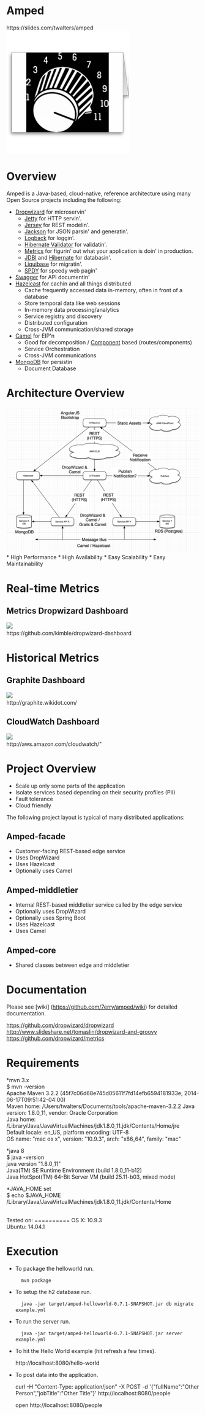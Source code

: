 <h1>Amped</h1>
https://slides.com/twalters/amped

<img src="https://raw.githubusercontent.com/7erry/amped/master/master/docs/images/amped-logo.jpg" height="320" width="320"/>

 
Overview
========
Amped is a Java-based, cloud-native, reference architecture using many Open Source projects including the following:

* [Dropwizard](http://dropwizard.readthedocs.org/en/latest/getting-started.html) for microservin'
  * [Jetty](http://www.eclipse.org/jetty/) for HTTP servin'.
  * [Jersey](http://jersey.java.net/) for REST modelin'.
  * [Jackson](http://jackson.codehaus.org) for JSON parsin' and generatin'.
  * [Logback](http://logback.qos.ch/) for loggin'.
  * [Hibernate Validator](http://www.hibernate.org/subprojects/validator.html) for validatin'.
  * [Metrics](http://metrics.codahale.com) for figurin' out what your application is doin' in production.
  * [JDBI](http://www.jdbi.org) and [Hibernate](http://www.hibernate.org/) for databasin'.
  * [Liquibase](http://www.liquibase.org/) for migratin'.
  * [SPDY](http://www.chromium.org/spdy) for speedy web pagin'
* [Swagger](https://github.com/wordnik/swagger-core/wiki/JavaDropwizard-Quickstart) for API documentin'
* [Hazelcast](http://www.hazelcast.com) for cachin and all things distributed
  * Cache frequently accessed data in-memory, often in front of a database
  * Store temporal data like web sessions
  * In-memory data processing/analytics
  * Service registry and discovery
  * Distributed configuration
  * Cross-JVM communication/shared storage
* [Camel](http://camel.apache.org) for EIP'n
  * Good for decomposition / [Component](http://camel.apache.org/components.html) based (routes/components)
  * Service Orchestration
  * Cross-JVM communications
* [MongoDB](http://www.mongodb.org/) for persistin
  * Document Database

Architecture Overview
=====================
<img src="https://raw.githubusercontent.com/7erry/amped/master/master/docs/images/architecture.png">
<br/>
  * High Performance
  * High Availability
  * Easy Scalability
  * Easy Maintainability 

Real-time Metrics
=================================
Metrics Dropwizard Dashboard
-----------------
<img src="https://raw.github.com/7erry/amped/master/docs/images/amped-hystrix-dashboard.jpg">
<br/>
https://github.com/kimble/dropwizard-dashboard

Historical Metrics
=================================
Graphite Dashboard
------------------
<img src="https://raw.github.com/7erry/amped/master/docs/images/amped-graphite-dashboard.jpg">
<br/>
http://graphite.wikidot.com/

CloudWatch Dashboard
--------------------
<img src="https://raw.github.com/7erry/amped/master/docs/images/amped-cloudwatch-dashboard.jpg">
<br/>
http://aws.amazon.com/cloudwatch/"

Project Overview
================
* Scale up only some parts of the application
* Isolate services based depending on their security profiles (PII)
* Fault tolerance
* Cloud friendly

The following project layout is typical of many distributed applications: 

Amped-facade
---------
* Customer-facing REST-based edge service
* Uses DropWizard
* Uses Hazelcast
* Optionally uses Camel 

Amped-middletier
---------------
* Internal REST-based middletier service called by the edge service  
* Optionally uses DropWizard
* Optionally uses Spring Boot
* Uses Hazelcast
* Uses Camel 

Amped-core
---------
* Shared classes between edge and middletier

Documentation
==============
Please see [wiki] (https://github.com/7erry/amped/wiki) for detailed documentation.

https://github.com/dropwizard/dropwizard
<br/>
http://www.slideshare.net/tomaslin/dropwizard-and-groovy
<br/>
https://github.com/dropwizard/metrics
<br/>

Requirements
============
*mvn 3.x
<br/>
  $ mvn -version
<br/>
  Apache Maven 3.2.2 (45f7c06d68e745d05611f7fd14efb6594181933e; 2014-06-17T09:51:42-04:00)
<br/>
  Maven home: /Users/twalters/Documents/tools/apache-maven-3.2.2
  Java version: 1.8.0_11, vendor: Oracle Corporation
<br/>
  Java home: /Library/Java/JavaVirtualMachines/jdk1.8.0_11.jdk/Contents/Home/jre
<br/>
  Default locale: en_US, platform encoding: UTF-8
<br/>
  OS name: "mac os x", version: "10.9.3", arch: "x86_64", family: "mac"

*java 8
<br/>
  $ java -version
<br/>
  java version "1.8.0_11"
<br/>
  Java(TM) SE Runtime Environment (build 1.8.0_11-b12)
<br/>
  Java HotSpot(TM) 64-Bit Server VM (build 25.11-b03, mixed mode)
<br/>

*JAVA_HOME set
<br/>
  $ echo $JAVA_HOME
<br/>
  /Library/Java/JavaVirtualMachines/jdk1.8.0_11.jdk/Contents/Home

<br/>
Tested on:
==========
OS X: 	10.9.3
<br/>
Ubuntu:	14.04.1 
<br/>

Execution
=========
* To package the helloworld run.

        mvn package

* To setup the h2 database run.

        java -jar target/amped-helloworld-0.7.1-SNAPSHOT.jar db migrate example.yml

* To run the server run.

        java -jar target/amped-helloworld-0.7.1-SNAPSHOT.jar server example.yml

* To hit the Hello World example (hit refresh a few times).

	http://localhost:8080/hello-world

* To post data into the application.

	curl -H "Content-Type: application/json" -X POST -d '{"fullName":"Other Person","jobTitle":"Other Title"}' http://localhost:8080/people
	
	open http://localhost:8080/people


